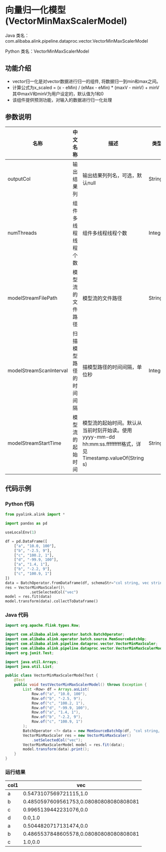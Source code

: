 # 向量归一化模型 (VectorMinMaxScalerModel)
Java 类名：com.alibaba.alink.pipeline.dataproc.vector.VectorMinMaxScalerModel

Python 类名：VectorMinMaxScalerModel


## 功能介绍

- vector归一化是对vector数据进行归一的组件, 将数据归一到min和max之间。
- 计算公式为x_scaled = (x - eMin) / (eMax - eMin) * (maxV - minV) + minV 其中maxV和minV为用户设定的，默认值为1和0
- 该组件提供预测功能，对输入的数据进行归一化处理

## 参数说明
| 名称 | 中文名称 | 描述 | 类型 | 是否必须？ | 默认值 |
| --- | --- | --- | --- | --- | --- |
| outputCol | 输出结果列 | 输出结果列列名，可选，默认null | String |  | null |
| numThreads | 组件多线程线程个数 | 组件多线程线程个数 | Integer |  | 1 |
| modelStreamFilePath | 模型流的文件路径 | 模型流的文件路径 | String |  | null |
| modelStreamScanInterval | 扫描模型路径的时间间隔 | 描模型路径的时间间隔，单位秒 | Integer |  | 10 |
| modelStreamStartTime | 模型流的起始时间 | 模型流的起始时间。默认从当前时刻开始读。使用yyyy-mm-dd hh:mm:ss.fffffffff格式，详见Timestamp.valueOf(String s) | String |  | null |


## 代码示例
### Python 代码
```python
from pyalink.alink import *

import pandas as pd

useLocalEnv(1)

df = pd.DataFrame([
    ["a", "10.0, 100"],
    ["b", "-2.5, 9"],
    ["c", "100.2, 1"],
    ["d", "-99.9, 100"],
    ["a", "1.4, 1"],
    ["b", "-2.2, 9"],
    ["c", "100.9, 1"]
])
data = BatchOperator.fromDataframe(df, schemaStr="col string, vec string")
res = VectorMinMaxScaler()\
           .setSelectedCol("vec")
model = res.fit(data)
model.transform(data).collectToDataframe()
```
### Java 代码
```java
import org.apache.flink.types.Row;

import com.alibaba.alink.operator.batch.BatchOperator;
import com.alibaba.alink.operator.batch.source.MemSourceBatchOp;
import com.alibaba.alink.pipeline.dataproc.vector.VectorMinMaxScaler;
import com.alibaba.alink.pipeline.dataproc.vector.VectorMinMaxScalerModel;
import org.junit.Test;

import java.util.Arrays;
import java.util.List;

public class VectorMinMaxScalerModelTest {
	@Test
	public void testVectorMinMaxScalerModel() throws Exception {
		List <Row> df = Arrays.asList(
			Row.of("a", "10.0, 100"),
			Row.of("b", "-2.5, 9"),
			Row.of("c", "100.2, 1"),
			Row.of("d", "-99.9, 100"),
			Row.of("a", "1.4, 1"),
			Row.of("b", "-2.2, 9"),
			Row.of("c", "100.9, 1")
		);
		BatchOperator <?> data = new MemSourceBatchOp(df, "col string, vec string");
		VectorMinMaxScaler res = new VectorMinMaxScaler()
			.setSelectedCol("vec");
		VectorMinMaxScalerModel model = res.fit(data);
		model.transform(data).print();
	}
}
```
### 运行结果

col1|vec
----|---
a|0.5473107569721115,1.0
b|0.4850597609561753,0.08080808080808081
c|0.9965139442231076,0.0
d|0.0,1.0
a|0.5044820717131474,0.0
b|0.4865537848605578,0.08080808080808081
c|1.0,0.0
